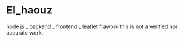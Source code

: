 # El_haouz
node js _ backend _ frontend _ leaflet frawork
this is not a verified nor accurate work.
